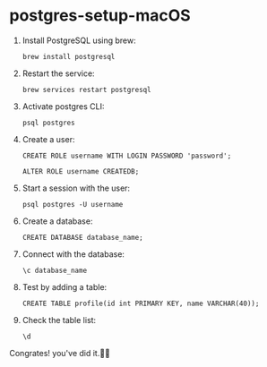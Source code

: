# postgres-setup-macOS


1. Install PostgreSQL using brew:

   ```brew install postgresql```
2. Restart the service:

   ```brew services restart postgresql```

3. Activate postgres CLI:

    ```psql postgres```
4. Create a user:
   
    ```CREATE ROLE username WITH LOGIN PASSWORD 'password';```
   
     ```ALTER ROLE username CREATEDB;```

5. Start a session with the user:

   ```psql postgres -U username```
6. Create a database:
   
   ```CREATE DATABASE database_name;```

7. Connect with the database:

   ```\c database_name```
8. Test by adding a table:

   ```CREATE TABLE profile(id int PRIMARY KEY, name VARCHAR(40));```

9. Check the table list:

   ```\d```

Congrates! you've did it.👏😊
   
